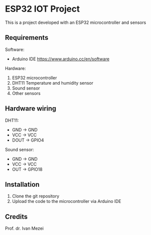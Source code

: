 # ESP32 IOT Project

This is a project developed with an ESP32 microcontroller and sensors

## Requirements

 Software: 

 * Arduino IDE https://www.arduino.cc/en/software

 Hardware: 

 1. ESP32 microcontroller
 2. DHT11 Temperature and humidity sensor 
 3. Sound sensor 
 4. Other sensors
    

## Hardware wiring 

   DHT11:
   
   * GND -> GND 
   * VCC -> VCC
   * DOUT -> GPIO4
   


 Sound sensor:
  
   * GND -> GND 
   * VCC -> VCC
   * OUT -> GPIO18



## Installation

1. Clone the git repository
2. Upload the code to the microcontroller via Arduino IDE

## Credits

Prof. dr. Ivan Mezei

